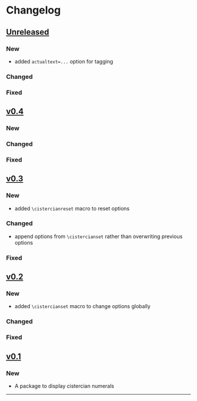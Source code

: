# Changelog

## [Unreleased]

### New

- added `actualtext=...` option for tagging

### Changed

### Fixed


## [v0.4]

### New

### Changed

### Fixed


## [v0.3]

### New

- added `\cistercianreset` macro to reset options

### Changed

- append options from `\cistercianset` rather than overwriting previous options

### Fixed


## [v0.2]

### New

- added `\cistercianset` macro to change options globally

### Changed

### Fixed

## [v0.1]

### New

- A package to display cistercian numerals

------

[Unreleased]: https://github.com/samcarter/tikzbricks/compare/v0.4...HEAD
[v0.4]: https://github.com/samcarter/cistercian/compare/v0.3...v0.4
[v0.3]: https://github.com/samcarter/cistercian/compare/v0.2...v0.3
[v0.2]: https://github.com/samcarter/cistercian/compare/v0.1...v0.2
[v0.1]: https://github.com/samcarter/tikzbricks/compare/v0.0...v0.1
